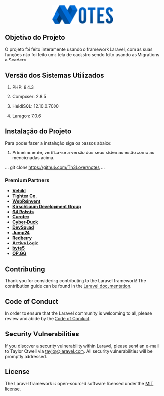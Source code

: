 <p align="center"><img src="public/assets/images/logo.png" width="200" alt="Laravel Logo"></a></p>

## Objetivo do Projeto

O projeto foi feito interamente usando o framework Laravel, com as suas funções não foi feito uma tela de cadastro sendo feito usando as Migrations e Seeders.

## Versão dos Sistemas Utilizados

1. PHP: 8.4.3

2. Composer: 2.8.5

3. HeidiSQL: 12.10.0.7000

4. Laragon: 7.0.6

## Instalação do Projeto

Para poder fazer a instalação siga os passos abaixo: 

1. Primeiramente, verifica-se a versão dos seus sistemas estão como as mencionadas acima.

...
git clone https://github.com/Th3Lover/notes
...

### Premium Partners

- **[Vehikl](https://vehikl.com/)**
- **[Tighten Co.](https://tighten.co)**
- **[WebReinvent](https://webreinvent.com/)**
- **[Kirschbaum Development Group](https://kirschbaumdevelopment.com)**
- **[64 Robots](https://64robots.com)**
- **[Curotec](https://www.curotec.com/services/technologies/laravel/)**
- **[Cyber-Duck](https://cyber-duck.co.uk)**
- **[DevSquad](https://devsquad.com/hire-laravel-developers)**
- **[Jump24](https://jump24.co.uk)**
- **[Redberry](https://redberry.international/laravel/)**
- **[Active Logic](https://activelogic.com)**
- **[byte5](https://byte5.de)**
- **[OP.GG](https://op.gg)**

## Contributing

Thank you for considering contributing to the Laravel framework! The contribution guide can be found in the [Laravel documentation](https://laravel.com/docs/contributions).

## Code of Conduct

In order to ensure that the Laravel community is welcoming to all, please review and abide by the [Code of Conduct](https://laravel.com/docs/contributions#code-of-conduct).

## Security Vulnerabilities

If you discover a security vulnerability within Laravel, please send an e-mail to Taylor Otwell via [taylor@laravel.com](mailto:taylor@laravel.com). All security vulnerabilities will be promptly addressed.

## License

The Laravel framework is open-sourced software licensed under the [MIT license](https://opensource.org/licenses/MIT).